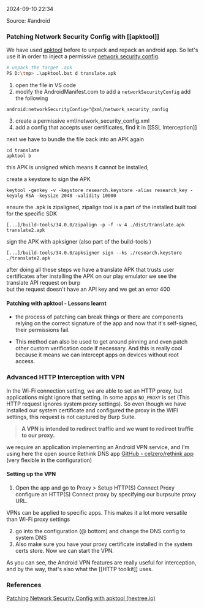 
2024-09-10 22:34

Source: #android 
### Patching Network Security Config with [[apktool]]

We have used [apktool](https://apktool.org/) before to unpack and repack an android app. So let's use it in order to inject a permissive [network security config](https://developer.android.com/privacy-and-security/security-config).

```bash
# unpack the target .apk
PS D:\tmp> .\apktool.bat d translate.apk
```

1. open the file in VS code
2. modify the AndroidManifest.com to add a `networkSecurityConfig` add the following
```
android:networkSecurityConfig="@xml/network_security_config
```

3. create a permissive xml/network_security_config.xml
4. add a config that accepts user certificates, find it in [[SSL Interception]]

next we have to bundle the file back into an APK again 
```shell
cd translate
apktool b
```
this APK is unsigned which means it cannot be installed, 

create a keystore to sign the APK
```
keytool -genkey -v -keystore research.keystore -alias research_key -keyalg RSA -keysize 2048 -validity 10000
```

ensure the .apk is zipaligned, zipalign tool is a part of the installed built tool for the specific SDK 
```
[...]/build-tools/34.0.0/zipalign -p -f -v 4 ./dist/translate.apk translate2.apk
```

sign the APK with apksigner (also part of the build-tools )
```
[...]/build-tools/34.0.0/apksigner sign --ks ./research.keystore ./translate2.apk
```

after doing all these steps we have a translate APK that trusts user certificates 
after installing the APK on our play emulator we see the translate API request on burp  
but the request doesn't have an API key and we get an error 400
#### Patching with apktool - Lessons learnt

- the process of patching can break things or there are components relying on the correct signature of the app and now that it's self-signed, their permissions fail.

- This method can also be used to get around pinning and even patch other custom verification code if necessary. And this is really cool because it means we can intercept apps on devices without root access.

### Advanced HTTP Interception with VPN

In the Wi-Fi connection setting, we are able to set an HTTP proxy, but applications might ignore that setting. In some apps `NO_PROXY` is set (This HTTP request ignores system proxy settings). 
So even though we have installed our system certificate and configured the proxy in the WIFI settings, this request is not captured by Burp Suite. 

> **A VPN is intended to redirect traffic and we want to redirect traffic to our proxy.**

we require an application implementing an Android VPN service, and I'm using here the open source Rethink DNS app [GitHub - celzero/rethink app](https://github.com/celzero/rethink-app) (very flexible in the configuration)
#### Setting up the VPN

1. Open the app and go to Proxy > Setup HTTP(S) Connect Proxy 
	configure an HTTP(S) Connect proxy by specifying our burpsuite proxy URL.

VPNs can be applied to specific apps. This makes it a lot more versatile than Wi-Fi proxy settings 

2. go into the configuration (@ bottom) and change the DNS config to system DNS
3. Also make sure you have your proxy certificate installed in the system certs store.
Now we can start the VPN.

As you can see, the Android VPN features are really useful for interception, and by the way, that's also what the [[HTTP toolkit]] uses. 

### References
[Patching Network Security Config with apktool (hextree.io)](https://app.hextree.io/courses/network-interception/advanced-interception-tricks/patching-network-security-config-with-ap)